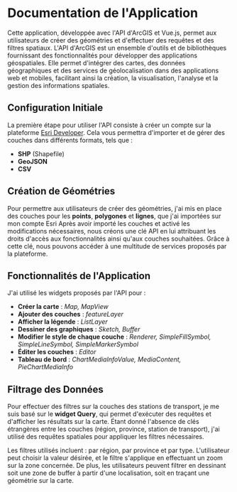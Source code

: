 # Documentation de l'Application

Cette application, développée avec l'API d'ArcGIS et Vue.js, permet aux utilisateurs de créer des géométries et d'effectuer des requêtes et des filtres spatiaux.
L'API d'ArcGIS est un ensemble d'outils et de bibliothèques fournissant des fonctionnalités pour développer des applications géospatiales. Elle permet d'intégrer des cartes, des données géographiques et des services de géolocalisation dans des applications web et mobiles, facilitant ainsi la création, la visualisation, l'analyse et la gestion des informations spatiales.

## Configuration Initiale

La première étape pour utiliser l'API consiste à créer un compte sur la plateforme [Esri Developer](https://developers.arcgis.com/). Cela vous permettra d'importer et de gérer des couches dans différents formats, tels que :

- **SHP** (Shapefile)
- **GeoJSON**
- **CSV**

## Création de Géométries

Pour permettre aux utilisateurs de créer des géométries, j'ai mis en place des couches pour les **points**, **polygones** et **lignes**, que j'ai importées sur mon compte Esri
Après avoir importé les couches et activé les modifications nécessaires, nous créons une clé API en lui attribuant les droits d'accès aux fonctionnalités ainsi qu'aux couches souhaitées. Grâce à cette clé, nous pouvons accéder à une multitude de services proposés par la plateforme.

## Fonctionnalités de l'Application

J'ai utilisé les widgets proposés par l'API pour :

- **Créer la carte** : _Map, MapView_
- **Ajouter des couches** : _featureLayer_
- **Afficher la légende** : _ListLayer_
- **Dessiner des graphiques** : _Sketch, Buffer_
- **Modifier le style de chaque couche** : _Renderer, SimpleFillSymbol, SimpleLineSymbol, SimpleMarkerSymbol_
- **Éditer les couches** : _Editor_
- **Tableau de bord** : _ChartMediaInfoValue, MediaContent, PieChartMediaInfo_

## Filtrage des Données

Pour effectuer des filtres sur la couches des stations de transport, je me suis basé sur le **widget Query**, qui permet d'exécuter des requêtes et d'afficher les résultats sur la carte. Étant donné l'absence de clés étrangères entre les couches (région, province, station de transport), j'ai utilisé des requêtes spatiales pour appliquer les filtres nécessaires.

Les filtres utilisés incluent : par région, par province et par type. L'utilisateur peut choisir la valeur désirée, et le filtre s'applique en effectuant un zoom sur la zone concernée. De plus, les utilisateurs peuvent filtrer en dessinant soit une zone de buffer à partir d'une localisation, soit en traçant une géométrie sur la carte.
